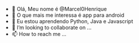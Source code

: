 - 👋 Olá, Meu nome é @Marcel0Henrique
- 👀 O que mais me interessa é app para android
- 🌱 Eu estou aprendendo Python, Java e Javascript
- 💞️ I’m looking to collaborate on ...
- 📫 How to reach me ...

<!---
Marcel0Henrique/Marcel0Henrique is a ✨ special ✨ repository because its `README.md` (this file) appears on your GitHub profile.
You can click the Preview link to take a look at your changes.
--->
